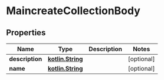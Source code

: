 # MaincreateCollectionBody

## Properties
Name | Type | Description | Notes
------------ | ------------- | ------------- | -------------
**description** | [**kotlin.String**](.md) |  |  [optional]
**name** | [**kotlin.String**](.md) |  |  [optional]
